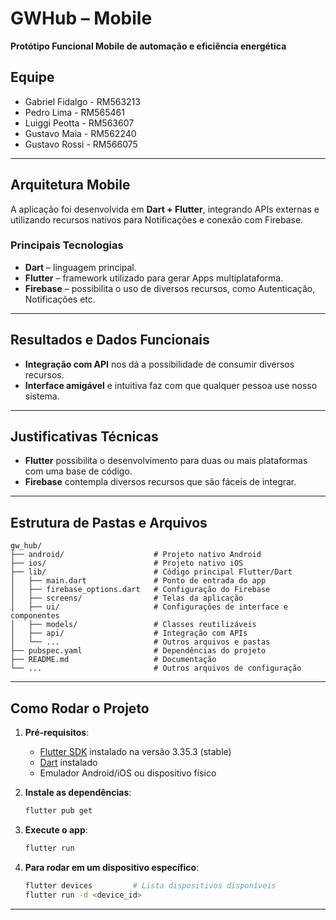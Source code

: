 # GWHub – Mobile

**Protótipo Funcional Mobile de automação e eficiência energética**

## Equipe

- Gabriel Fidalgo - RM563213
- Pedro Lima - RM565461
- Luiggi Peotta - RM563607
- Gustavo Maia - RM562240
- Gustavo Rossi - RM566075

---

## Arquitetura Mobile

A aplicação foi desenvolvida em **Dart + Flutter**, integrando APIs externas e utilizando recursos nativos para Notificações e conexão com Firebase.

### Principais Tecnologias

- **Dart** – linguagem principal.
- **Flutter** – framework utilizado para gerar Apps multiplataforma.
- **Firebase** – possibilita o uso de diversos recursos, como Autenticação, Notificações etc.

---

## Resultados e Dados Funcionais

- **Integração com API** nos dá a possibilidade de consumir diversos recursos.
- **Interface amigável** e intuitiva faz com que qualquer pessoa use nosso sistema.

---

## Justificativas Técnicas

- **Flutter** possibilita o desenvolvimento para duas ou mais plataformas com uma base de código.
- **Firebase** contempla diversos recursos que são fáceis de integrar.

---

## Estrutura de Pastas e Arquivos

```
gw_hub/
├── android/                    # Projeto nativo Android
├── ios/                        # Projeto nativo iOS
├── lib/                        # Código principal Flutter/Dart
│   ├── main.dart               # Ponto de entrada do app
│   ├── firebase_options.dart   # Configuração do Firebase
│   ├── screens/                # Telas da aplicação
│   ├── ui/                     # Configurações de interface e componentes
│   ├── models/                 # Classes reutilizáveis
│   ├── api/                    # Integração com APIs
│   └── ...                     # Outros arquivos e pastas
├── pubspec.yaml                # Dependências do projeto
├── README.md                   # Documentação
└── ...                         # Outros arquivos de configuração
```

---

## Como Rodar o Projeto

1. **Pré-requisitos**:

   - [Flutter SDK](https://flutter.dev/docs/get-started/install) instalado na versão 3.35.3 (stable)
   - [Dart](https://dart.dev/get-dart) instalado
   - Emulador Android/iOS ou dispositivo físico

2. **Instale as dependências**:

   ```bash
   flutter pub get
   ```

3. **Execute o app**:

   ```bash
   flutter run
   ```

4. **Para rodar em um dispositivo específico**:
   ```bash
   flutter devices         # Lista dispositivos disponíveis
   flutter run -d <device_id>
   ```

---
